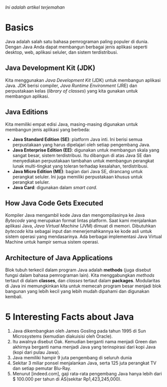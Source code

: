 *Ini adalah artikel terjemahan*

# Basics
Java adalah salah satu bahasa pemrograman paling populer di dunia. Dengan Java Anda dapat membangun berbagai jenis aplikasi seperti desktop, 
web, aplikasi seluler, dan sistem terdistribusi.



## Java Development Kit (JDK)
Kita menggunakan *Java Development Kit* (JDK) untuk membangun aplikasi Java. JDK berisi compiler, *Java Runtime Environment* (JRE) 
dan perpustakaan kelas (*library of classes*) yang kita gunakan untuk membangun aplikasi.

## Java Editions
Kita memiliki empat edisi Java, masing-masing digunakan untuk membangun jenis aplikasi yang berbeda:
+ **Java Standard Edition (SE)**: platform Java inti. Ini berisi semua perpustakaan yang harus dipelajari oleh setiap pengembang Java.
+ **Java Enterprise Edition (EE)**: digunakan untuk membangun skala yang sangat besar, sistem terdistribusi. Itu dibangun di
 atas Java SE dan menyediakan perpustakaan tambahan untuk membangun perangkat lunak multi-tingkat yang toleran terhadap kesalahan, terdistribusi.
+ **Java Micro Edition (ME)**: bagian dari Java SE, dirancang untuk perangkat seluler. Ini juga memiliki perpustakaan khusus untuk perangkat seluler.
+ **Java Card**: digunakan dalam *smart card*.

## How Java Code Gets Executed
Kompiler Java mengambil kode Java dan mengompilasinya ke Java *Bytecode* yang merupakan format lintas platform. Saat kami
menjalankan aplikasi Java, *Java Virtual Machine* (JVM) dimuat di memori. Dibutuhkan *bytecode* kita sebagai 
input dan menerjemahkannya ke kode asli untuk sistem operasi yang mendasarinya. Ada berbagai implementasi Java Virtual Machine untuk hampir semua sistem operasi.

## Architecture of Java Applications
Blok tubuh terkecil dalam program Java adalah **methods** (juga disebut fungsi dalam bahasa pemrograman lain). Kita menggabungkan *methods* tertaut di dalam  **classes**, dan *classes* tertaut dalam **packages**. Modularitas di Java ini memungkinkan kita untuk memecah program besar menjadi blok bangunan yang lebih kecil yang lebih mudah dipahami dan digunakan kembali.

# 5 Interesting Facts about Java
1. Java dikembangkan oleh James Gosling pada tahun 1995 di Sun Microsystems (kemudian diakuisisi oleh Oracle).
2. Itu awalnya disebut Oak. Kemudian berganti nama menjadi Green dan akhirnya berganti nama menjadi Java yang terinspirasi dari kopi Java (kopi dari pulau Jawa).
3. Java memiliki hampir 9 juta pengembang di seluruh dunia
4. Sekitar 3 miliar ponsel menjalankan Java, serta 125 juta perangkat TV dan setiap pemutar Blu-Ray.
5. Menurut [indeed.com], gaji rata-rata pengembang Java hanya lebih dari $ 100.000 per tahun di AS(sekitar Rp1,423,245,000).
